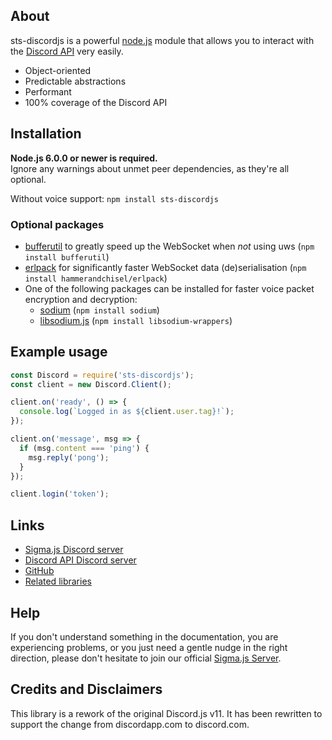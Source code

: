 ## About
sts-discordjs is a powerful [node.js](https://nodejs.org) module that allows you to interact with the
[Discord API](https://discordapp.com/developers/docs/intro) very easily.

- Object-oriented
- Predictable abstractions
- Performant
- 100% coverage of the Discord API

## Installation
**Node.js 6.0.0 or newer is required.**  
Ignore any warnings about unmet peer dependencies, as they're all optional.

Without voice support: `npm install sts-discordjs`  

### Optional packages
- [bufferutil](https://www.npmjs.com/package/bufferutil) to greatly speed up the WebSocket when *not* using uws (`npm install bufferutil`)
- [erlpack](https://github.com/hammerandchisel/erlpack) for significantly faster WebSocket data (de)serialisation (`npm install hammerandchisel/erlpack`)
- One of the following packages can be installed for faster voice packet encryption and decryption:
    - [sodium](https://www.npmjs.com/package/sodium) (`npm install sodium`)
    - [libsodium.js](https://www.npmjs.com/package/libsodium-wrappers) (`npm install libsodium-wrappers`)

## Example usage
```js
const Discord = require('sts-discordjs');
const client = new Discord.Client();

client.on('ready', () => {
  console.log(`Logged in as ${client.user.tag}!`);
});

client.on('message', msg => {
  if (msg.content === 'ping') {
    msg.reply('pong');
  }
});

client.login('token');
```

## Links
* [Sigma.js Discord server](https://discord.gg/yJp2wTH)
* [Discord API Discord server](https://discord.gg/discord-api)
* [GitHub](https://github.com/Hamster-0001/sigma.js-1.0.0/)
* [Related libraries](https://discordapi.com/unofficial/libs.html)

## Help
If you don't understand something in the documentation, you are experiencing problems, or you just need a gentle
nudge in the right direction, please don't hesitate to join our official [Sigma.js Server](https://discord.gg/yJp2wTH).

## Credits and Disclaimers
This library is a rework of the original Discord.js v11. It has been rewritten to support the change from discordapp.com to discord.com. 
